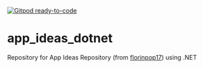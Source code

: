[![Gitpod ready-to-code](https://img.shields.io/badge/Gitpod-ready--to--code-blue?logo=gitpod)](https://gitpod.io/#https://github.com/reneesalles/app_ideas_dotnet)

# app_ideas_dotnet
Repository for App Ideas Repository (from [florinpop17](https://github.com/florinpop17/app-ideas)) using .NET
